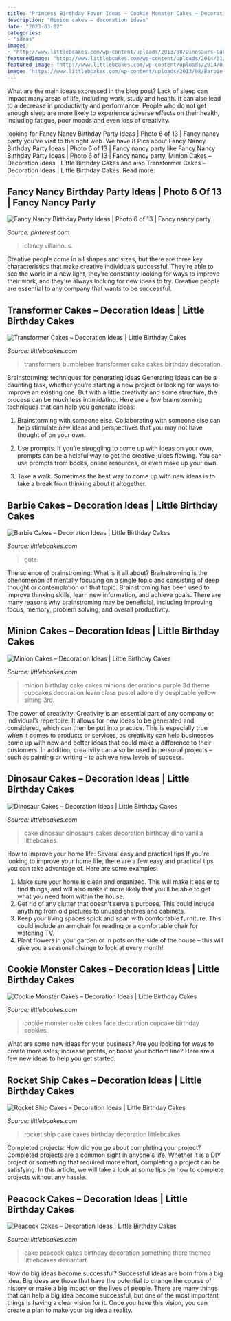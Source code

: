 ```yaml
---
title: "Princess Birthday Favor Ideas ~ Cookie Monster Cakes – Decoration Ideas"
description: "Minion cakes – decoration ideas"
date: "2023-03-02"
categories:
- "ideas"
images:
- "http://www.littlebcakes.com/wp-content/uploads/2013/08/Dinosaurs-Cake.jpg"
featuredImage: "http://www.littlebcakes.com/wp-content/uploads/2014/01/Transformers-Bumblebee-Cake.jpg"
featured_image: "http://www.littlebcakes.com/wp-content/uploads/2014/01/Cookie-Monster-Cake-Pictures.jpg"
image: "https://www.littlebcakes.com/wp-content/uploads/2013/08/Barbie-Cake-Pictures.jpg"
---
```



What are the main ideas expressed in the blog post?
Lack of sleep can impact many areas of life, including work, study and health. It can also lead to a decrease in productivity and performance. People who do not get enough sleep are more likely to experience adverse effects on their health, including fatigue, poor moods and even loss of creativity.

	

		
looking for Fancy Nancy Birthday Party Ideas | Photo 6 of 13 | Fancy nancy party you've visit to the right web. We have 8 Pics about Fancy Nancy Birthday Party Ideas | Photo 6 of 13 | Fancy nancy party like Fancy Nancy Birthday Party Ideas | Photo 6 of 13 | Fancy nancy party, Minion Cakes – Decoration Ideas | Little Birthday Cakes and also Transformer Cakes – Decoration Ideas | Little Birthday Cakes. Read more:
		
    
## Fancy Nancy Birthday Party Ideas | Photo 6 Of 13 | Fancy Nancy Party

<img loading=lazy src="https://i.pinimg.com/736x/c8/59/b1/c859b1e97409832bcb5fbd9d3fe1efe5.jpg" onerror="this.onerror=null;this.src='https://tse4.mm.bing.net/th?id=OIP.EDfhM_ToE2porkvXYait5wHaJ4&amp;pid=15.1';" alt="Fancy Nancy Birthday Party Ideas | Photo 6 of 13 | Fancy nancy party">

_Source: pinterest.com_

>clancy villainous. 

	

Creative people come in all shapes and sizes, but there are three key characteristics that make creative individuals successful. They're able to see the world in a new light, they're constantly looking for ways to improve their work, and they're always looking for new ideas to try. Creative people are essential to any company that wants to be successful.

    
## Transformer Cakes – Decoration Ideas | Little Birthday Cakes

<img loading=lazy src="http://www.littlebcakes.com/wp-content/uploads/2014/01/Transformers-Bumblebee-Cake.jpg" onerror="this.onerror=null;this.src='https://tse2.mm.bing.net/th?id=OIP.GEli4pDwXEcfYjb302mbVgHaJ2&amp;pid=15.1';" alt="Transformer Cakes – Decoration Ideas | Little Birthday Cakes">

_Source: littlebcakes.com_

>transformers bumblebee transformer cake cakes birthday decoration. 

	

Brainstorming: techniques for generating ideas
Generating ideas can be a daunting task, whether you’re starting a new project or looking for ways to improve an existing one. But with a little creativity and some structure, the process can be much less intimidating.
Here are a few brainstorming techniques that can help you generate ideas:

1. Brainstorming with someone else. Collaborating with someone else can help stimulate new ideas and perspectives that you may not have thought of on your own.

2. Use prompts. If you’re struggling to come up with ideas on your own, prompts can be a helpful way to get the creative juices flowing. You can use prompts from books, online resources, or even make up your own.

3. Take a walk. Sometimes the best way to come up with new ideas is to take a break from thinking about it altogether.

    
## Barbie Cakes – Decoration Ideas | Little Birthday Cakes

<img loading=lazy src="https://www.littlebcakes.com/wp-content/uploads/2013/08/Barbie-Cake-Pictures.jpg" onerror="this.onerror=null;this.src='https://tse4.mm.bing.net/th?id=OIP.BBZW3LiaPg317v8fdVoY9QHaJ4&amp;pid=15.1';" alt="Barbie Cakes – Decoration Ideas | Little Birthday Cakes">

_Source: littlebcakes.com_

>gute. 

	

The science of brainstroming: What is it all about?
Brainstroming is the phenomenon of mentally focusing on a single topic and consisting of deep thought or contemplation on that topic. Brainstroming has been used to improve thinking skills, learn new information, and achieve goals. There are many reasons why brainstroming may be beneficial, including improving focus, memory, problem solving, and overall productivity.

    
## Minion Cakes – Decoration Ideas | Little Birthday Cakes

<img loading=lazy src="http://www.littlebcakes.com/wp-content/uploads/2014/02/Minion-Cake.jpg" onerror="this.onerror=null;this.src='https://tse1.mm.bing.net/th?id=OIP.VbXR6RYviWBmh6kBs5nCUwHaKo&amp;pid=15.1';" alt="Minion Cakes – Decoration Ideas | Little Birthday Cakes">

_Source: littlebcakes.com_

>minion birthday cake cakes minions decorations purple 3d theme cupcakes decoration learn class pastel adore diy despicable yellow sitting 3rd. 

	

The power of creativity:
Creativity is an essential part of any company or individual’s repertoire. It allows for new ideas to be generated and considered, which can then be put into practice. This is especially true when it comes to products or services, as creativity can help businesses come up with new and better ideas that could make a difference to their customers. In addition, creativity can also be used in personal projects – such as painting or writing – to achieve new levels of success.

    
## Dinosaur Cakes – Decoration Ideas | Little Birthday Cakes

<img loading=lazy src="http://www.littlebcakes.com/wp-content/uploads/2013/08/Dinosaurs-Cake.jpg" onerror="this.onerror=null;this.src='https://tse3.mm.bing.net/th?id=OIP.Nxhftm_HI0-gY88QRBSKhQHaGf&amp;pid=15.1';" alt="Dinosaur Cakes – Decoration Ideas | Little Birthday Cakes">

_Source: littlebcakes.com_

>cake dinosaur dinosaurs cakes decoration birthday dino vanilla littlebcakes. 

	

How to improve your home life: Several easy and practical tips
If you're looking to improve your home life, there are a few easy and practical tips you can take advantage of. Here are some examples:
1. Make sure your home is clean and organized. This will make it easier to find things, and will also make it more likely that you'll be able to get what you need from within the house.
2. Get rid of any clutter that doesn't serve a purpose. This could include anything from old pictures to unused shelves and cabinets.
3. Keep your living spaces spick and span with comfortable furniture. This could include an armchair for reading or a comfortable chair for watching TV. 
4. Plant flowers in your garden or in pots on the side of the house – this will give you a seasonal change to look at every month! 

    
## Cookie Monster Cakes – Decoration Ideas | Little Birthday Cakes

<img loading=lazy src="http://www.littlebcakes.com/wp-content/uploads/2014/01/Cookie-Monster-Cake-Pictures.jpg" onerror="this.onerror=null;this.src='https://tse3.mm.bing.net/th?id=OIP.Uwrj9sjURIxg2z46YxbhQQHaJ4&amp;pid=15.1';" alt="Cookie Monster Cakes – Decoration Ideas | Little Birthday Cakes">

_Source: littlebcakes.com_

>cookie monster cake cakes face decoration cupcake birthday cookies. 

	

What are some new ideas for your business?
Are you looking for ways to create more sales, increase profits, or boost your bottom line? Here are a few new ideas to help you get started.

    
## Rocket Ship Cakes – Decoration Ideas | Little Birthday Cakes

<img loading=lazy src="http://www.littlebcakes.com/wp-content/uploads/2014/05/Rocket-Ship-Cake.jpg" onerror="this.onerror=null;this.src='https://tse2.mm.bing.net/th?id=OIP.5DeKkayLhvivc5aiSxq68AHaLG&amp;pid=15.1';" alt="Rocket Ship Cakes – Decoration Ideas | Little Birthday Cakes">

_Source: littlebcakes.com_

>rocket ship cake cakes birthday decoration littlebcakes. 

	

Completed projects: How did you go about completing your project?
Completed projects are a common sight in anyone's life. Whether it is a DIY project or something that required more effort, completing a project can be satisfying. In this article, we will take a look at some tips on how to complete projects without any hassle.

    
## Peacock Cakes – Decoration Ideas | Little Birthday Cakes

<img loading=lazy src="http://www.littlebcakes.com/wp-content/uploads/2014/02/Peacock-Wedding-Cake.jpg" onerror="this.onerror=null;this.src='https://tse3.mm.bing.net/th?id=OIP.aCmNiS_BISVzZcOxCU_8UAHaJ4&amp;pid=15.1';" alt="Peacock Cakes – Decoration Ideas | Little Birthday Cakes">

_Source: littlebcakes.com_

>cake peacock cakes birthday decoration something there themed littlebcakes deviantart. 

	

How do big ideas become successful?
Successful ideas are born from a big idea. Big ideas are those that have the potential to change the course of history or make a big impact on the lives of people. There are many things that can help a big idea become successful, but one of the most important things is having a clear vision for it. Once you have this vision, you can create a plan to make your big idea a reality.

